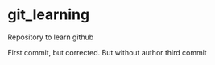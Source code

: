# git_learning
Repository to learn github 

First commit, but corrected. But without author
third commit